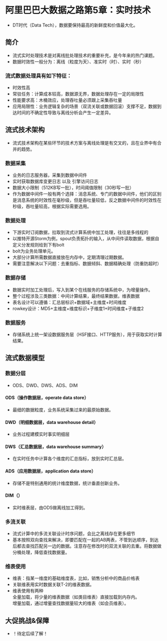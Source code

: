 <head>
<link href = '../../css/notestyle.css' rel = 'stylesheet' type = 'text/css'>
</head>

# 阿里巴巴大数据之路第5章：实时技术
* DT时代（Data Tech），数据要保持最高的新鲜度和价值最大化。
## 简介
* 流式实时处理技术是对离线批处理技术的重要补充，是今年来的热门课题。
* 数据时效性一般分为：离线（粒度为天）、准实时（时）、实时（秒）
### 流式数据处理具有如下特征：  
* 时效性高
* 常驻任务：计算成本较高，数据源无界，数据处理存在一定的局限性
* 性能要求高：木桶效应，处理吞吐量必须跟上采集吞吐量
* 应用局限性：业务逻辑复杂的场景（双流关联或数据回滚）支撑不足，数据到达时间的不确定性导致与离线分析会产生一定差异。
## 流式技术架构
* 流式技术架构在某些环节的技术方案与离线处理是有交叉的，且在业界中有合并的趋势。
### 数据采集
* 业务的日志服务器，采集到数据中间件
* 实时获取数据库变更日志 以及 引擎访问日志
* 数据大小限制（512KB写一批），时间阈值限制（30秒写一批）
* 作为数据中间件一般有两个选择：消息系统、专门的数据中间件，他们的区别是消息系统的时效性在毫秒级，但是吞吐量较低，反之数据中间件的时效性在秒级，吞吐量较高，根据实际需要选用。
### 数据处理
* 下游实时订阅数据，拉取到流式计算系统中加工处理，往往是多线程的
* 以推特开源Storm为例，spout负责拓扑的输入，从中间件读取数据，根据自定义分发规则给到下有bolt
* bolt为业务处理单元。
* 大部分计算所需数据直接放在内存中，定期清理过期数据。
* 需要注意解决以下问题：去重指标、数据倾斜、数据精确处理（防重防超时）
### 数据存储
* 数据实时加工处理后，写入到某个在线服务的存储系统中，为增量操作。
* 整个过程涉及三类数据：中间计算结果，最终结果数据，维表数据
* 表名设计可以遵循：汇总层标识+数据域+主维度+时间维度
* rowkey设计：MD5+主维度+维度标识+子维度1+时间维度+子维度2
### 数据服务
* 存储系统上统一架设数据服务层（HSF接口、HTTP服务），用于获取实时计算结果。
## 流式数据模型
### 数据分层
* ODS、DWD、DWS、ADS、DIM
#### ODS（操作数据层，operate data store）
* 最细的数据粒度，业务系统采集过来的最原始数据。
#### DWD（明细数据层，data warehouse detail）
* 业务过程建模实时事实明细层
#### DWS（汇总数据层，data warehouse summary）
* 在实时任务中计算各个维度的汇总指标，放到实时汇总层。
#### ADS（应用数据层，application data store）
* 存储不是特别通用的统计维度数据，统计垂直创新业务。
#### DIM（）
* 实时维表层，由ODS做离线加工得到。
### 多流关联
* 流式计算中的多流关联设计时序问题，会比之离线存在更多细节
* 基本按照双向查找来解决，即要匹配在一起的AB两表，不管到达顺序，到达后都去查找匹配另一边的数据。注意存在修改时的双流关联的去重。将数据做分桶处理，降低查找数据量。
### 维表使用
* 维表：指某一维度的基础维度表，比如，销售分析中的商品价格表
* 关联维表用实时数据关联T-2的维表数据。
* 维表使用有两种  
  全量加载，将少量的维表数据（如类目维表）直接加载到内存内。  
  增量加载，通过增量查找数据量较大的维表（如会员维表）。
## 大促挑战&保障
* ！待定后续了解！


